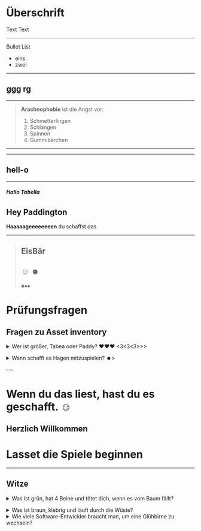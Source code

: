 # Überschrift

Text Text

---

Bullet List
* eins
* zwei

---
ggg
rg
---
---
>**Arachnophobie** ist die Angst vor:
>1. Schmetterlingen
>2. Schlangen
>3. Spinnen
>4. Gummibärchen
---
---
hell-o
---
---
###### **Hallo Tabella**


**Hey Paddington**
---
**Haaaaageeeeeeeen** du schaffst das
***
>**Eis**Bär
>---
>☺
>☻
>---
>♣♦♠
# Prüfungsfragen

## Fragen zu Asset inventory
<p>
<details>
<summary> Wer ist größer, Tabea oder Paddy? ♥♥♥ <3<3<3>>>
</summary>
<p>
trommelwirbel...... tadaaa = PADDY 194cm =)
<p>
oder 195cm?
<p>
verrückt!
<p>
</summary>
</details>
<p>
<p>
<details>
<p>

<summary> Wann schafft es Hagen mitzuspielen? ☻>
</summary
<p>
trommelwirbel...... es bleibt spannend
<p>
bleib dran
<p>
<p>
</details>
<p>
---

<p>
<p>

# Wenn du das liest, hast du es geschafft. ☺
<p>

## Herzlich Willkommen
<p>

# Lasset die Spiele beginnen 
<p>
<p>

---

<p>

## Witze
<p>
<details>
<summary> Was ist grün, hat 4 Beine und tötet dich, wenn es vom Baum fällt?
</summary>
<p>

* Ein Billardtisch  :'D
<p>

* hahaha
</details>
<p>
<p>

<details>
<P>
<summary> Was ist braun, klebrig und läuft durch die Wüste?
</summary>
<p>

* Ein Karamel
<p>

* ba-dum-tsssssss
</details>

<details>
<summary> Wie viele Software-Entwickler braucht man, um eine Glühbirne zu wechseln? 
</summary>
<p>

* Keinen. Das ist ein Hardware-Problem.
<p>

* muhahaha
</details>